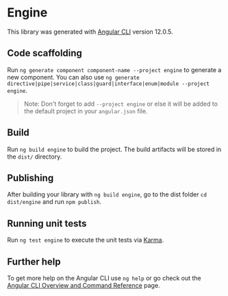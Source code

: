 # Engine

This library was generated with [Angular CLI](https://github.com/angular/angular-cli) version 12.0.5.

## Code scaffolding

Run `ng generate component component-name --project engine` to generate a new component. You can also use `ng generate directive|pipe|service|class|guard|interface|enum|module --project engine`.
> Note: Don't forget to add `--project engine` or else it will be added to the default project in your `angular.json` file. 

## Build

Run `ng build engine` to build the project. The build artifacts will be stored in the `dist/` directory.

## Publishing

After building your library with `ng build engine`, go to the dist folder `cd dist/engine` and run `npm publish`.

## Running unit tests

Run `ng test engine` to execute the unit tests via [Karma](https://karma-runner.github.io).

## Further help

To get more help on the Angular CLI use `ng help` or go check out the [Angular CLI Overview and Command Reference](https://angular.io/cli) page.
